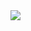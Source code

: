 <img src="https://github-readme-stats-delta-eight-95.vercel.app/api/top-langs/?username=Etsor&langs_count=7&theme=calm_pink&layout=compact&hide=gdscript"/>

